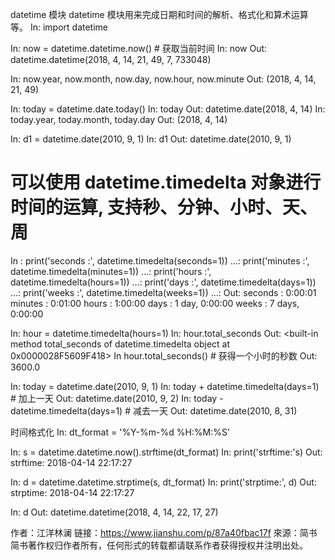 datetime 模块
datetime 模块用来完成日期和时间的解析、格式化和算术运算等。
In: import datetime

In: now = datetime.datetime.now() # 获取当前时间
In: now
Out: datetime.datetime(2018, 4, 14, 21, 49, 7, 733048)

In: now.year, now.month, now.day, now.hour, now.minute
Out: (2018, 4, 14, 21, 49)

In: today = datetime.date.today()
In: today
Out: datetime.date(2018, 4, 14)
In: today.year, today.month, today.day
Out: (2018, 4, 14)

In: d1 = datetime.date(2010, 9, 1)
In: d1
Out: datetime.date(2010, 9, 1)

# 可以使用 datetime.timedelta 对象进行时间的运算, 支持秒、分钟、小时、天、周
In : print('seconds :', datetime.timedelta(seconds=1))
...: print('minutes :', datetime.timedelta(minutes=1))
...: print('hours :', datetime.timedelta(hours=1))
...: print('days :', datetime.timedelta(days=1))
...: print('weeks :', datetime.timedelta(weeks=1))
...:
Out:
seconds : 0:00:01
minutes : 0:01:00
hours : 1:00:00
days : 1 day, 0:00:00
weeks : 7 days, 0:00:00

In: hour = datetime.timedelta(hours=1)
In: hour.total_seconds
Out: <built-in method total_seconds of datetime.timedelta object at 0x0000028F5609F418>
In hour.total_seconds() # 获得一个小时的秒数
Out: 3600.0

In: today = datetime.date(2010, 9, 1)
In: today + datetime.timedelta(days=1) # 加上一天
Out: datetime.date(2010, 9, 2)
In: today - datetime.timedelta(days=1) # 减去一天
Out: datetime.date(2010, 8, 31)

时间格式化
In: dt_format = '%Y-%m-%d %H:%M:%S'

In: s = datetime.datetime.now().strftime(dt_format)
In: print('strftime:'s)
Out: strftime: 2018-04-14 22:17:27

In: d = datetime.datetime.strptime(s, dt_format)
In: print('strptime:', d)
Out: strptime: 2018-04-14 22:17:27

In: d
Out: datetime.datetime(2018, 4, 14, 22, 17, 27)

作者：江洋林澜
链接：https://www.jianshu.com/p/87a40fbac17f
來源：简书
简书著作权归作者所有，任何形式的转载都请联系作者获得授权并注明出处。
